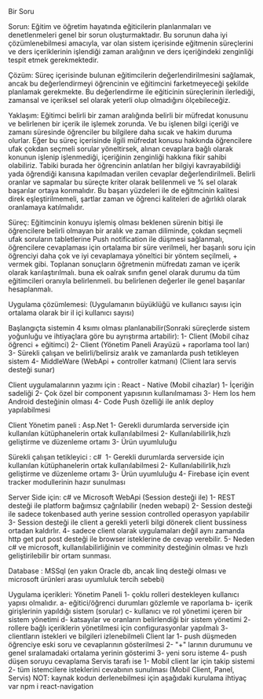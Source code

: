  Bir Soru
 
 Sorun: 
    Eğitim ve öğretim hayatında eğiticilerin planlanmaları ve denetlenmeleri genel bir sorun oluşturmaktadır. Bu sorunun daha iyi çözümlenebilmesi amacıyla, var olan sistem içerisinde eğitmenin süreçlerini ve ders içeriklerinin işlendiği zaman aralığının ve ders içeriğindeki zenginliği tespit etmek gerekmektedir.

 Çözüm:
    Süreç içerisinde bulunan eğitimcilerin değerlendirilmesini sağlamak, ancak bu değerlendirmeyi öğrencinin ve  eğitimcini farketmeyeceği şekilde planlamak gerekmekte. Bu değerlendirme ile eğiticinin süreçlerinin ilerlediği, zamansal ve içeriksel sel olarak yeterli olup olmadığını ölçebileceğiz.
 
 Yaklaşım:
    Eğitimci belirli bir zaman aralığında belirli bir müfredat konusunu ve belirlenen bir içerik ile işlemek zorunda. Ve bu işlenen bilgi içeriği ve zamanı süresinde öğrenciler bu bilgilere daha sıcak ve hakim duruma olurlar. Eğer bu süreç içerisinde ilgili müfredat konusu hakkında öğrencilere ufak çokdan seçmeli sorular yöneltirsek, alınan cevaplara bağlı olarak konunun işlenip işlenmediği, içeriğinin zenginliği hakkına fikir sahibi olabiliriz.
    Tabiki burada her öğrencinin anlatılan her bilgiyi kavrayabildiği yada öğrendiği kanısına kapılmadan verilen cevaplar değerlendirilmeli. Belirli oranlar ve sapmalar bu süreçte kriter olarak belilenmeli ve % sel olarak başarılar ortaya konmalıdır. Bu başarı yüzdeleri ile de eğitmcinin kalitesi direk eşleştirilmemeli, şartlar zaman ve öğrenci kaliteleri de ağırlıklı olarak oranlamaya katılmalıdır.

 Süreç: 
    Eğitimcinin konuyu işlemiş olması beklenen sürenin bitişi ile öğrencilere belirli olmayan bir aralık ve zaman diliminde, çokdan seçmeli ufak soruların tabletlerine Push notification ile düşmesi sağlanmalı, öğrencilere cevaplaması için ortalama bir süre verilmeli, her başarılı soru için öğrenciyi daha çok ve iyi cevaplamaya yöneltici bir yöntem seçilmeli, + vermek gibi. Toplanan sonuçların öğretmenin müfredatı zaman ve içerik olarak karılaştırılmalı. buna ek oalrak sınıfın genel olarak durumu da tüm eğitimcileri oranıyla belirlenmeli. bu belirlenen değerler ile genel başarılar hesaplanmalı.

Uygulama çözümlemesi: (Uygulamanın büyüklüğü ve kullanıcı sayısı için ortalama olarak bir il içi kullanıcı sayısı)

Başlangıçta sistemin 4 ksımı olması planlanabilir(Sonraki süreçlerde sistem yoğunluğu ve ihtiyaçlara göre bu ayrıştırma artabilir):
    1- Client (Mobil cihaz öğrenci + eğitimci)
    2- Client (Yönetim Paneli Arayüzü + raporlama tool ları)
    3- Sürekli çalışan ve belirli/belirsiz aralık ve zamanlarda push tetikleyen sistem
    4- MiddleWare (WebApi + controller katmanı) (Client lara servis desteği sunar)

Client uygulamalarının yazımı için : React - Native (Mobil cihazlar) 
    1- İçeriğin sadeliği
    2- Çok özel bir component yapısının kullanılmaması
    3- Hem Ios hem  Android desteğinin olması
    4- Code Push özelliği ile anlık deploy yapılabilmesi

 Client Yönetim paneli : Asp.Net 
    1- Gerekli durumlarda serverside için kullanılan kütüphanelerin ortak kullanılabilmesi
    2- Kullanılabilirlik,hızlı geliştirme ve düzenleme ortamı
    3- Ürün uyumluluğu

Sürekli çalışan tetikleyici : c# 
    1- Gerekli durumlarda serverside için kullanılan kütüphanelerin ortak kullanılabilmesi
    2- Kullanılabilirlik,hızlı geliştirme ve düzenleme ortamı
    3- Ürün uyumluluğu
    4- Firebase için event tracker modullerinin hazır sunulması

Server Side için: c# ve Microsoft WebApi (Session desteği ile)
    1- REST desteği ile platform bağımsız çağrılabilir (neden webapi)
    2- Session desteği ile sadece tokenbased auth yerine session controlled operasyon yapılabilir
    3- Session desteği ile client a gerekli yeterli bilgi dönerek client bussiness ortadan kaldırlır.
    4- sadece client olarak uygulamaları değil aynı zamanda http get put post desteği ile browser isteklerine de cevap verebilir.
    5- Neden c# ve microsoft, kullanılabilirliğinin ve comminity desteğinin olması ve hızlı geliştirilebilir bir ortam sunması.

Database : MSSql (en yakın Oracle db, ancak linq desteği olması ve microsoft ürünleri arası uyumluluk tercih sebebi)

Uygulama içerikleri:
    Yönetim Paneli 
        1- çoklu rolleri destekleyen kullanıcı yapısı olmalıdır. 
            a- eğitici/öğrenci durumları gözlemle ve raporlama
            b- içerik girişlerinin yapıldığı sistem (sorular)
            c- kullanıcı ve rol yönetimi içeren bir sistem yönetimi
            d- katsayılar ve oranların belirlendiği bir sistem yönetimi
        2- rollere bağlı içeriklerin yönetilmesi için configurasyonlar yapılmalı
        3- clientların istekleri ve bilgileri izlenebilmeli
    Client lar 
        1- push düşmeden öğrenciye eski soru ve cevaplarının gösterilmesi
        2- "+" larının durumunu ve genel sıralamadaki ortalama yerinin gösterimi
        3- yeni soru isteme
        4- push düşen soruyu cevaplama
    Servis tarafı ise 
        1- Mobil client lar için takip sistemi
        2- tüm istemcilere isteklerini cevabının sunulması (Mobil Client, Panel, Servis)
NOT:  kaynak kodun derlenebilmesi için aşağıdaki kurulama ihtiyaç var 
    npm i react-navigation


